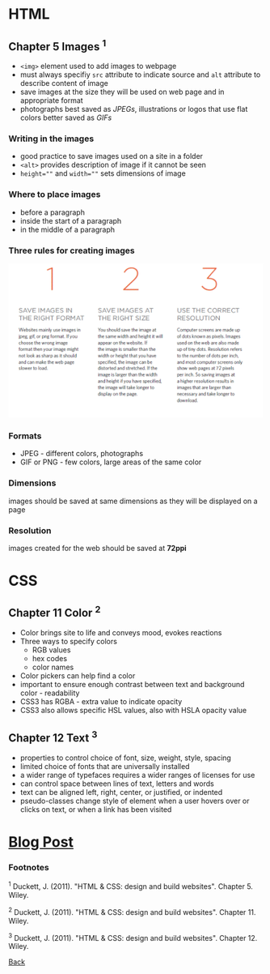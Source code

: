 # HTML

## Chapter 5 Images <sup>1</sup>

* `<img>` element used to add images to webpage
* must always specifiy `src` attribute to indicate source and `alt` attribute to describe content of image
* save images at the size they will be used on web page and in appropriate format
* photographs best saved as *JPEGs*, illustrations or logos that use flat colors better saved as *GIFs*

### Writing in the images

* good practice to save images used on a site in a folder
* `<alt>` provides description of image if it cannot be seen
* `height=""` and `width=""` sets dimensions of image

### Where to place images

* before a paragraph
* inside the start of a paragraph
* in the middle of a paragraph

### Three rules for creating images

![Three Rules for Images](img/3%20image%20rules.gif)

### Formats

* JPEG - different colors, photographs
* GIF or PNG - few colors, large areas of the same color

### Dimensions

images should be saved at same dimensions as they will be displayed on a page

### Resolution

images created for the web should be saved at **72ppi**

# CSS

## Chapter 11 Color <sup>2</sup>

* Color brings site to life and conveys mood, evokes reactions
* Three ways to specify colors
  * RGB values
  * hex codes
  * color names
* Color pickers can help find a color
* important to ensure enough contrast between text and background color - readability
* CSS3 has RGBA - extra value to indicate opacity
* CSS3 also allows specific HSL values, also with HSLA opacity value

## Chapter 12 Text <sup>3</sup>

* properties to control choice of font, size, weight, style, spacing
* limited choice of fonts that are universally installed
* a wider range of typefaces requires a wider ranges of licenses for use
* can control space between lines of text, letters and words
* text can be aligned left, right, center, or justified, or indented
* pseudo-classes change style of element when a user hovers over or clicks on text, or when a link has been visited

# [Blog Post](https://blog.imagekit.io/jpeg-vs-png-vs-gif-which-image-format-to-use-and-when-c8913ae3e01d)

### Footnotes

<sup>1</sup> Duckett, J. (2011). "HTML & CSS: design and build websites". Chapter 5. Wiley.

<sup>2</sup> Duckett, J. (2011). "HTML & CSS: design and build websites". Chapter 11. Wiley.

<sup>3</sup> Duckett, J. (2011). "HTML & CSS: design and build websites". Chapter 12. Wiley.


[Back](/reading-notes/201/201-TOC.html)

